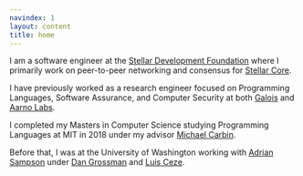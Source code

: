```yaml
---
navindex: 1
layout: content
title: home
---
```


I am a software engineer at the [Stellar Development
Foundation](https://stellar.org) where I primarily work on peer-to-peer
networking and consensus for [Stellar
Core](https://github.com/stellar/stellar-core).

I have previously worked as a research engineer focused on Programming
Languages, Software Assurance, and Computer Security at both
[Galois](https://galois.com) and [Aarno Labs](http://aarno-labs.com).

I completed my Masters in Computer Science studying Programming Languages at
MIT in 2018 under my advisor
[Michael Carbin](http://people.csail.mit.edu/mcarbin/).

Before that, I was at the University of Washington working with
[Adrian Sampson](http://adriansampson.net)
under [Dan Grossman](http://homes.cs.washington.edu/~djg/) and
[Luis Ceze](http://homes.cs.washington.edu/~luisceze/).
